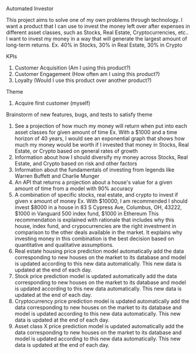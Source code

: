 Automated Investor

This project aims to solve one of my own problems through technology. I want a product that I can use to invest the money left over after expenses in different asset classes, such as Stocks, Real Estate, Cryptocurrencies, etc.. I want to invest my money in a way that will generate the largest amount of long-term returns.
Ex. 40% in Stocks, 30% in Real Estate, 30% in Crypto

KPIs
1. Customer Acquisition (Am I using this product?)
2. Customer Engagement (How often am I using this product?)
4. Loyalty (Would I use this product over another product?)

Theme
1. Acquire first customer (myself)

Brainstorm of new features, bugs, and tests to satisfy theme
1. See a projection of how much my money will return when put into each asset classes for given amount of time
Ex. With a $1000 and a time horizon of 40 years, I would see an exponential graph that shows how much my money would be worth if I invested that money in Stocks, Real Estate, or Crypto based on general rates of growth
2. Information about how I should diversify my money across Stocks, Real Estate, and Crypto based on risk and other factors
3. Information about the fundamentals of investing from legends like Warren Buffett and Charlie Munger
4. An API that returns a projection about a house's value for a given amount of time from a model with 90% accuracy
5. A combination of specific stocks, real estate, and crypto to invest if given x amount of money
Ex. With $10000, I am recommended I should invest $8000 in a house in 83 S Cypress Ave, Columbus, OH, 43222, $1000 in Vanguard 500 index fund, $1000 in Ethereum
This recommendation is explained with rationale that includes why this house, index fund, and crypocurrencies are the right investment in comparison to the other deals available in the market. It explains why investing money in this combination is the best decision based on quantitative and qualitative assumptions.
6. Real estate housing price prediction model automatically add the data corresponding to new houses on the market to its database and model is updated according to this new data automatically. This new data is updated at the end of each day.
7. Stock price prediction model is updated automatically add the data corresponding to new houses on the market to its database and model is updated according to this new data automatically. This new data is updated at the end of each day.
8. Cryptocurrency price prediction model is updated automatically add the data corresponding to new houses on the market to its database and model is updated according to this new data automatically. This new data is updated at the end of each day.
9. Asset class X price prediction model is updated automatically add the data corresponding to new houses on the market to its database and model is updated according to this new data automatically. This new data is updated at the end of each day.


